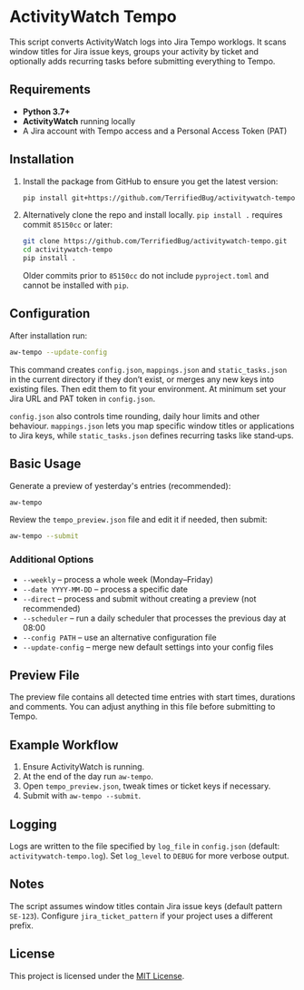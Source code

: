 # ActivityWatch Tempo

This script converts ActivityWatch logs into Jira Tempo worklogs. It scans window titles for Jira issue keys, groups your activity by ticket and optionally adds recurring tasks before submitting everything to Tempo.

## Requirements

- **Python 3.7+**
- **ActivityWatch** running locally
- A Jira account with Tempo access and a Personal Access Token (PAT)

## Installation

1. Install the package from GitHub to ensure you get the latest version:
   ```bash
   pip install git+https://github.com/TerrifiedBug/activitywatch-tempo.git
   ```
2. Alternatively clone the repo and install locally. `pip install .` requires
   commit `85150cc` or later:
   ```bash
   git clone https://github.com/TerrifiedBug/activitywatch-tempo.git
   cd activitywatch-tempo
   pip install .
   ```
   Older commits prior to `85150cc` do not include `pyproject.toml` and cannot
   be installed with `pip`.

## Configuration

After installation run:

```bash
aw-tempo --update-config
```

This command creates `config.json`, `mappings.json` and `static_tasks.json` in
the current directory if they don’t exist, or merges any new keys into existing
files. Then edit them to fit your environment. At minimum set your Jira URL and
PAT token in `config.json`.

`config.json` also controls time rounding, daily hour limits and other
behaviour. `mappings.json` lets you map specific window titles or applications
to Jira keys, while `static_tasks.json` defines recurring tasks like stand‑ups.

## Basic Usage

Generate a preview of yesterday's entries (recommended):
```bash
aw-tempo
```
Review the `tempo_preview.json` file and edit it if needed, then submit:
```bash
aw-tempo --submit
```

### Additional Options

- `--weekly` – process a whole week (Monday–Friday)
- `--date YYYY-MM-DD` – process a specific date
- `--direct` – process and submit without creating a preview (not recommended)
- `--scheduler` – run a daily scheduler that processes the previous day at 08:00
- `--config PATH` – use an alternative configuration file
- `--update-config` – merge new default settings into your config files

## Preview File

The preview file contains all detected time entries with start times, durations and comments. You can adjust anything in this file before submitting to Tempo.

## Example Workflow

1. Ensure ActivityWatch is running.
2. At the end of the day run `aw-tempo`.
3. Open `tempo_preview.json`, tweak times or ticket keys if necessary.
4. Submit with `aw-tempo --submit`.

## Logging

Logs are written to the file specified by `log_file` in `config.json` (default: `activitywatch-tempo.log`). Set `log_level` to `DEBUG` for more verbose output.

## Notes

The script assumes window titles contain Jira issue keys (default pattern `SE-123`). Configure `jira_ticket_pattern` if your project uses a different prefix.

## License

This project is licensed under the [MIT License](LICENSE).
